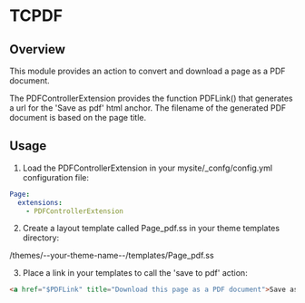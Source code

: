 # TCPDF

## Overview

This module provides an action to convert and download a page as a PDF document.

The PDFControllerExtension provides the function PDFLink() that generates a url for the 'Save as pdf' html anchor. The filename of the generated PDF document is based on the page title.

## Usage

1. Load the PDFControllerExtension in your mysite/_confg/config.yml configuration file:

  ```yml
  Page:
    extensions:
      - PDFControllerExtension
  ```

2. Create a layout template called Page_pdf.ss in your theme templates directory:

  /themes/--your-theme-name--/templates/Page_pdf.ss

3. Place a link in your templates to call the 'save to pdf' action:

  ```html
  <a href="$PDFLink" title="Download this page as a PDF document">Save as PDF</a>
  ```
